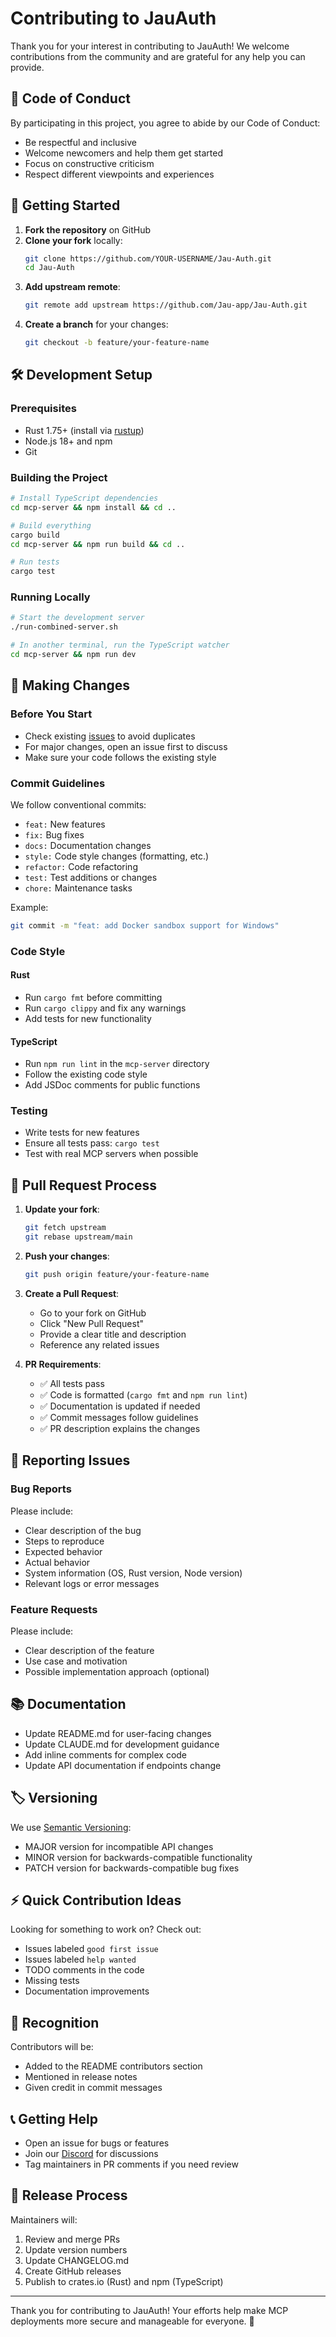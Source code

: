 # Contributing to JauAuth

Thank you for your interest in contributing to JauAuth! We welcome contributions from the community and are grateful for any help you can provide.

## 🤝 Code of Conduct

By participating in this project, you agree to abide by our Code of Conduct:
- Be respectful and inclusive
- Welcome newcomers and help them get started
- Focus on constructive criticism
- Respect different viewpoints and experiences

## 🚀 Getting Started

1. **Fork the repository** on GitHub
2. **Clone your fork** locally:
   ```bash
   git clone https://github.com/YOUR-USERNAME/Jau-Auth.git
   cd Jau-Auth
   ```
3. **Add upstream remote**:
   ```bash
   git remote add upstream https://github.com/Jau-app/Jau-Auth.git
   ```
4. **Create a branch** for your changes:
   ```bash
   git checkout -b feature/your-feature-name
   ```

## 🛠️ Development Setup

### Prerequisites
- Rust 1.75+ (install via [rustup](https://rustup.rs/))
- Node.js 18+ and npm
- Git

### Building the Project
```bash
# Install TypeScript dependencies
cd mcp-server && npm install && cd ..

# Build everything
cargo build
cd mcp-server && npm run build && cd ..

# Run tests
cargo test
```

### Running Locally
```bash
# Start the development server
./run-combined-server.sh

# In another terminal, run the TypeScript watcher
cd mcp-server && npm run dev
```

## 📝 Making Changes

### Before You Start
- Check existing [issues](https://github.com/Jau-app/Jau-Auth/issues) to avoid duplicates
- For major changes, open an issue first to discuss
- Make sure your code follows the existing style

### Commit Guidelines
We follow conventional commits:
- `feat:` New features
- `fix:` Bug fixes
- `docs:` Documentation changes
- `style:` Code style changes (formatting, etc.)
- `refactor:` Code refactoring
- `test:` Test additions or changes
- `chore:` Maintenance tasks

Example:
```bash
git commit -m "feat: add Docker sandbox support for Windows"
```

### Code Style

#### Rust
- Run `cargo fmt` before committing
- Run `cargo clippy` and fix any warnings
- Add tests for new functionality

#### TypeScript
- Run `npm run lint` in the `mcp-server` directory
- Follow the existing code style
- Add JSDoc comments for public functions

### Testing
- Write tests for new features
- Ensure all tests pass: `cargo test`
- Test with real MCP servers when possible

## 🔄 Pull Request Process

1. **Update your fork**:
   ```bash
   git fetch upstream
   git rebase upstream/main
   ```

2. **Push your changes**:
   ```bash
   git push origin feature/your-feature-name
   ```

3. **Create a Pull Request**:
   - Go to your fork on GitHub
   - Click "New Pull Request"
   - Provide a clear title and description
   - Reference any related issues

4. **PR Requirements**:
   - ✅ All tests pass
   - ✅ Code is formatted (`cargo fmt` and `npm run lint`)
   - ✅ Documentation is updated if needed
   - ✅ Commit messages follow guidelines
   - ✅ PR description explains the changes

## 🐛 Reporting Issues

### Bug Reports
Please include:
- Clear description of the bug
- Steps to reproduce
- Expected behavior
- Actual behavior
- System information (OS, Rust version, Node version)
- Relevant logs or error messages

### Feature Requests
Please include:
- Clear description of the feature
- Use case and motivation
- Possible implementation approach (optional)

## 📚 Documentation

- Update README.md for user-facing changes
- Update CLAUDE.md for development guidance
- Add inline comments for complex code
- Update API documentation if endpoints change

## 🏷️ Versioning

We use [Semantic Versioning](https://semver.org/):
- MAJOR version for incompatible API changes
- MINOR version for backwards-compatible functionality
- PATCH version for backwards-compatible bug fixes

## ⚡ Quick Contribution Ideas

Looking for something to work on? Check out:
- Issues labeled `good first issue`
- Issues labeled `help wanted`
- TODO comments in the code
- Missing tests
- Documentation improvements

## 🙏 Recognition

Contributors will be:
- Added to the README contributors section
- Mentioned in release notes
- Given credit in commit messages

## 📞 Getting Help

- Open an issue for bugs or features
- Join our [Discord](https://discord.gg/jau-app) for discussions
- Tag maintainers in PR comments if you need review

## 🚀 Release Process

Maintainers will:
1. Review and merge PRs
2. Update version numbers
3. Update CHANGELOG.md
4. Create GitHub releases
5. Publish to crates.io (Rust) and npm (TypeScript)

---

Thank you for contributing to JauAuth! Your efforts help make MCP deployments more secure and manageable for everyone. 🎉